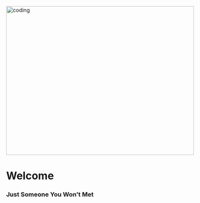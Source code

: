 <img align="center" alt="coding" width="100%" height="400" src="https://i.pinimg.com/originals/56/4c/6e/564c6e4ad8be5298d81ae6cc307f3d08.gif">

<h1>Welcome</h1>
<h3>Just Someone You Won't Met</h3>

